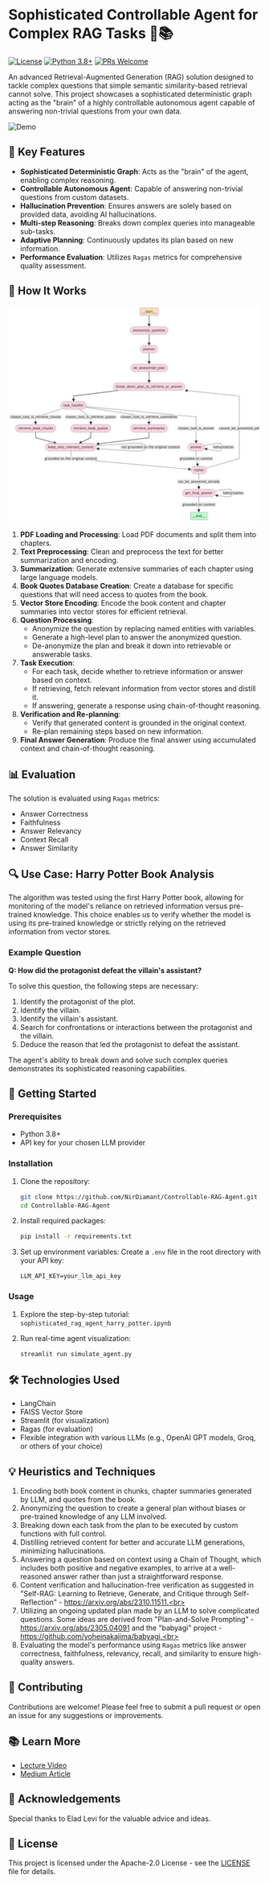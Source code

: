 # Sophisticated Controllable Agent for Complex RAG Tasks 🧠📚

[![License](https://img.shields.io/badge/License-Apache%202.0-blue.svg)](https://opensource.org/licenses/Apache-2.0)
[![Python 3.8+](https://img.shields.io/badge/python-3.8+-blue.svg)](https://www.python.org/downloads/release/python-380/)
[![PRs Welcome](https://img.shields.io/badge/PRs-welcome-brightgreen.svg?style=flat-square)](http://makeapullrequest.com)

An advanced Retrieval-Augmented Generation (RAG) solution designed to tackle complex questions that simple semantic similarity-based retrieval cannot solve. This project showcases a sophisticated deterministic graph acting as the "brain" of a highly controllable autonomous agent capable of answering non-trivial questions from your own data.

![Demo](graphs/demo.gif)

## 🌟 Key Features

- **Sophisticated Deterministic Graph**: Acts as the "brain" of the agent, enabling complex reasoning.
- **Controllable Autonomous Agent**: Capable of answering non-trivial questions from custom datasets.
- **Hallucination Prevention**: Ensures answers are solely based on provided data, avoiding AI hallucinations.
- **Multi-step Reasoning**: Breaks down complex queries into manageable sub-tasks.
- **Adaptive Planning**: Continuously updates its plan based on new information.
- **Performance Evaluation**: Utilizes `Ragas` metrics for comprehensive quality assessment.

## 🧠 How It Works
![Solution Schema](graphs/final_graph_schema.jpeg)

1. **PDF Loading and Processing**: Load PDF documents and split them into chapters.
2. **Text Preprocessing**: Clean and preprocess the text for better summarization and encoding.
3. **Summarization**: Generate extensive summaries of each chapter using large language models.
4. **Book Quotes Database Creation**: Create a database for specific questions that will need access to quotes from the book.
5. **Vector Store Encoding**: Encode the book content and chapter summaries into vector stores for efficient retrieval.
6. **Question Processing**:
   - Anonymize the question by replacing named entities with variables.
   - Generate a high-level plan to answer the anonymized question.
   - De-anonymize the plan and break it down into retrievable or answerable tasks.
7. **Task Execution**:
   - For each task, decide whether to retrieve information or answer based on context.
   - If retrieving, fetch relevant information from vector stores and distill it.
   - If answering, generate a response using chain-of-thought reasoning.
8. **Verification and Re-planning**:
   - Verify that generated content is grounded in the original context.
   - Re-plan remaining steps based on new information.
9. **Final Answer Generation**: Produce the final answer using accumulated context and chain-of-thought reasoning.

## 📊 Evaluation

The solution is evaluated using `Ragas` metrics:
- Answer Correctness
- Faithfulness
- Answer Relevancy
- Context Recall
- Answer Similarity

## 🔍 Use Case: Harry Potter Book Analysis

The algorithm was tested using the first Harry Potter book, allowing for monitoring of the model's reliance on retrieved information versus pre-trained knowledge. This choice enables us to verify whether the model is using its pre-trained knowledge or strictly relying on the retrieved information from vector stores.

### Example Question
**Q: How did the protagonist defeat the villain's assistant?**

To solve this question, the following steps are necessary:

1. Identify the protagonist of the plot.
2. Identify the villain.
3. Identify the villain's assistant.
4. Search for confrontations or interactions between the protagonist and the villain.
5. Deduce the reason that led the protagonist to defeat the assistant.

The agent's ability to break down and solve such complex queries demonstrates its sophisticated reasoning capabilities.

## 🚀 Getting Started

### Prerequisites

- Python 3.8+
- API key for your chosen LLM provider

### Installation

1. Clone the repository:
   ```sh
   git clone https://github.com/NirDiamant/Controllable-RAG-Agent.git
   cd Controllable-RAG-Agent
   ```

2. Install required packages:
   ```sh
   pip install -r requirements.txt
   ```

3. Set up environment variables:
   Create a `.env` file in the root directory with your API key:
   ```
   LLM_API_KEY=your_llm_api_key
   ```

### Usage

1. Explore the step-by-step tutorial: `sophisticated_rag_agent_harry_potter.ipynb`

2. Run real-time agent visualization:
   ```sh
   streamlit run simulate_agent.py
   ```

## 🛠️ Technologies Used

- LangChain
- FAISS Vector Store
- Streamlit (for visualization)
- Ragas (for evaluation)
- Flexible integration with various LLMs (e.g., OpenAI GPT models, Groq, or others of your choice)

## 💡 Heuristics and Techniques

1. Encoding both book content in chunks, chapter summaries generated by LLM, and quotes from the book.<br>
2. Anonymizing the question to create a general plan without biases or pre-trained knowledge of any LLM involved.<br>
3. Breaking down each task from the plan to be executed by custom functions with full control.<br>
4. Distilling retrieved content for better and accurate LLM generations, minimizing hallucinations.<br>
5. Answering a question based on context using a Chain of Thought, which includes both positive and negative examples, to arrive at a well-reasoned answer rather than just a straightforward response.<br>
6. Content verification and hallucination-free verification as suggested in "Self-RAG: Learning to Retrieve, Generate, and Critique through Self-Reflection" - https://arxiv.org/abs/2310.11511.<br>
7. Utilizing an ongoing updated plan made by an LLM to solve complicated questions. Some ideas are derived from "Plan-and-Solve Prompting" - https://arxiv.org/abs/2305.04091 and the "babyagi" project - https://github.com/yoheinakajima/babyagi.<br>
8. Evaluating the model's performance using `Ragas` metrics like answer correctness, faithfulness, relevancy, recall, and similarity to ensure high-quality answers.<br>

## 🤝 Contributing

Contributions are welcome! Please feel free to submit a pull request or open an issue for any suggestions or improvements.

## 📚 Learn More

- [Lecture Video](https://www.youtube.com/watch?v=b4v7tjxQkvg&ab_channel=Machine%26DeepLearningIsrael)
- [Medium Article](https://medium.com/@nirdiamant21/controllable-agent-for-complex-rag-tasks-bf8cb652fbb3)

## 🙏 Acknowledgements

Special thanks to Elad Levi for the valuable advice and ideas.

## 📄 License

This project is licensed under the Apache-2.0 License - see the [LICENSE](LICENSE) file for details.